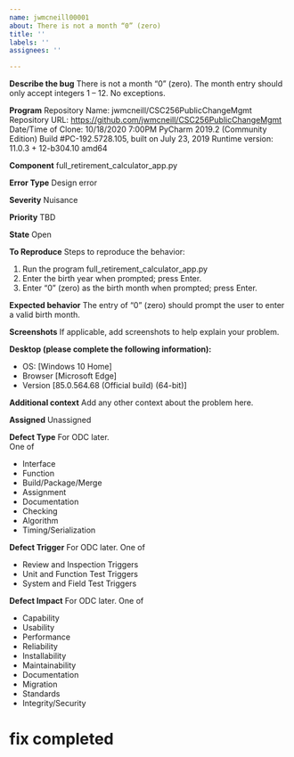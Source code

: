 ```yaml
---
name: jwmcneill00001
about: There is not a month “0” (zero)
title: ''
labels: ''
assignees: ''

---
```


**Describe the bug**
There is not a month “0” (zero).  The month entry should only accept integers 1 – 12.  No exceptions.

**Program**
Repository Name:  jwmcneill/CSC256PublicChangeMgmt
Repository URL:  https://github.com/jwmcneill/CSC256PublicChangeMgmt
Date/Time of Clone:  10/18/2020  7:00PM
PyCharm 2019.2 (Community Edition)
Build #PC-192.5728.105, built on July 23, 2019
Runtime version: 11.0.3 + 12-b304.10 amd64


**Component**
full_retirement_calculator_app.py

**Error Type**
Design error

**Severity**
Nuisance

**Priority**
TBD

**State**
Open

**To Reproduce**
Steps to reproduce the behavior:
1.	Run the program full_retirement_calculator_app.py
2.	Enter the birth year when prompted; press Enter.
3.	Enter “0” (zero) as the birth month when prompted; press Enter.

**Expected behavior**
The entry of “0” (zero) should prompt the user to enter a valid birth month.

**Screenshots**
If applicable, add screenshots to help explain your problem.

**Desktop (please complete the following information):**
 - OS: [Windows 10 Home]
 - Browser [Microsoft Edge]
 - Version [85.0.564.68 (Official build) (64-bit)]

**Additional context**
Add any other context about the problem here.

**Assigned**
Unassigned

**Defect Type**
For ODC later.  
One of
* Interface
* Function
* Build/Package/Merge
* Assignment
* Documentation
* Checking
* Algorithm
* Timing/Serialization

**Defect Trigger**
For ODC later.
One of
* Review and Inspection Triggers
* Unit and Function Test Triggers
* System and Field Test Triggers

**Defect Impact**
For ODC later.
One of
* Capability
* Usability
* Performance
* Reliability
* Installability
* Maintainability
* Documentation
* Migration
* Standards
* Integrity/Security

# fix completed